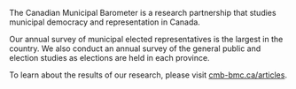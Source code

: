 The Canadian Municipal Barometer is a research partnership that studies municipal democracy and representation in Canada.

Our annual survey of municipal elected representatives is the largest in the country. We also conduct an annual survey of the general public and election studies as elections are held in each province.

To learn about the results of our research, please visit [cmb-bmc.ca/articles](https://www.cmb-bmc.ca/articles/).

